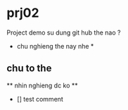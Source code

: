 # prj02
Project demo su dung git hub the nao ? 

* chu nghieng the nay nhe * 
## chu to the 
** nhin nghieng dc ko ** 
* [] test comment 

